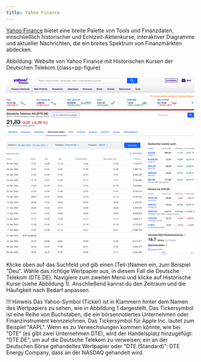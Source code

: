 ```yaml
---
title: Yahoo Finance
---
```


[Yahoo Finance](https://finance.yahoo.com/) bietet eine breite Palette von Tools und Finanzdaten, einschließlich historischer und Echtzeit-Aktienkurse, interaktiver Diagramme und aktueller Nachrichten, die ein breites Spektrum von Finanzmärkten abdecken.

Abbildung: Website von Yahoo Finance mit Historischen Kursen der Deutschen Telekom.{class=pp-figure}

![](images/yahoo-website-telekom.png)

Klicke oben auf das Suchfeld und gib einen (Teil-)Namen ein, zum Beispiel "Deu". Wähle das richtige Wertpapier aus, in diesem Fall die Deutsche Telekom (DTE.DE). Navigiere zum zweiten Menü und klicke auf Historische Kurse (siehe Abbildung 1). Anschließend kannst du den Zeitraum und die Häufigkeit nach Bedarf anpassen.

!!! Hinweis
    Das Yahoo-Symbol (Ticker) ist in Klammern hinter dem Namen des Wertpapiers zu sehen, wie in Abbildung 1 dargestellt. Das Tickersymbol ist eine Reihe von Buchstaben, die ein börsennotiertes Unternehmen oder Finanzinstrument kennzeichnen. Das Tickersymbol für Apple Inc. lautet zum Beispiel "AAPL". Wenn es zu Verwechslungen kommen könnte, wie bei "DTE" (es gibt zwei Unternehmen DTE), wird der Handelsplatz hinzugefügt: "DTE.DE", um auf die Deutsche Telekom zu verweisen; ein an der Deutschen Börse gehandeltes Wertpapier oder "DTE (Standard)": DTE Energy Company, dass  an der NASDAQ gehandelt wird.